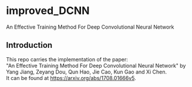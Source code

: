 # improved_DCNN
An Effective Training Method For Deep Convolutional  Neural Network

## Introduction
This repo carries the implementation of the paper:<br>
"An Effective Training Method For Deep Convolutional  Neural Network" by Yang Jiang, Zeyang Dou, Qun Hao, Jie Cao, Kun Gao and Xi Chen.<br>
It can be found at https://arxiv.org/abs/1708.01666v5.
